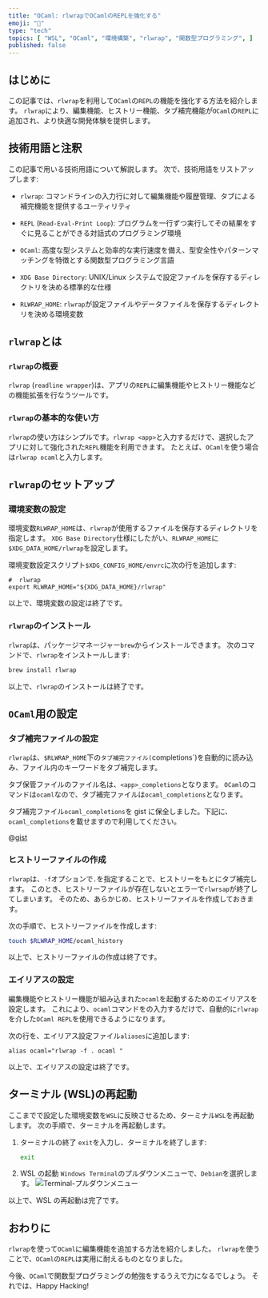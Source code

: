 ```yaml
---
title: "OCaml: rlwrapでOCamlのREPLを強化する"
emoji: "🐪"
type: "tech"
topics: [ "WSL", "OCaml", "環境構築", "rlwrap", "関数型プログラミング", ]
published: false
---
```


## はじめに

この記事では、`rlwrap`を利用して`OCaml`の`REPL`の機能を強化する方法を紹介します。
`rlwrap`により、編集機能、ヒストリー機能、タブ補完機能が`OCaml`の`REPL`に追加され、より快適な開発体験を提供します。

## 技術用語と注釈

この記事で用いる技術用語について解説します。
次で、技術用語をリストアップします:

- `rlwrap`:
  コマンドラインの入力行に対して編集機能や履歴管理、タブによる補完機能を提供するユーティリティ

- `REPL` (`Read-Eval-Print Loop`):
  プログラムを一行ずつ実行してその結果をすぐに見ることができる対話式のプログラミング環境

- `OCaml`:
  高度な型システムと効率的な実行速度を備え、型安全性やパターンマッチングを特徴とする関数型プログラミング言語

- `XDG Base Directory`:
  UNIX/Linux システムで設定ファイルを保存するディレクトリを決める標準的な仕様

- `RLWRAP_HOME`:
  `rlwrap`が設定ファイルやデータファイルを保存するディレクトリを決める環境変数

## `rlwrap`とは

### `rlwrap`の概要

`rlwrap` (`readline wrapper`)は、アプリの`REPL`に編集機能やヒストリー機能などの機能拡張を行なうツールです。

### `rlwrap`の基本的な使い方

`rlwrap`の使い方はシンプルです。`rlwrap <app>`と入力するだけで、選択したアプリに対して強化された`REPL`機能を利用できます。
たとえば、`OCaml`を使う場合は`rlwrap ocaml`と入力します。

## `rlwrap`のセットアップ

### 環境変数の設定

環境変数`RLWRAP_HOME`は、`rlwrap`が使用するファイルを保存するディレクトリを指定します。
`XDG Base Directory`仕様にしたがい、`RLWRAP_HOME`に`$XDG_DATA_HOME/rlwrap`を設定します。

環境変数設定スクリプト`$XDG_CONFIG_HOME/envrc`に次の行を追加します:

```bash: $XDG_CONFIG_HOME/envrc
#  rlwrap
export RLWRAP_HOME="${XDG_DATA_HOME}/rlwrap"

```

以上で、環境変数の設定は終了です。

### `rlwrap`のインストール

`rlwrap`は、パッケージマネージャー`brew`からインストールできます。
次のコマンドで、`rlwrap`をインストールします:

```bash
brew install rlwrap

```

以上で、`rlwrap`のインストールは終了です。

## `OCaml`用の設定

### タブ補完ファイルの設定

`rlwrap`は、`$RLWRAP_HOME`下の`タブ補完ファイル(`completions`)を自動的に読み込み、ファイル内のキーワードをタブ補完します。

タブ保管ファイルのファイル名は、`<app>_completions`となります。
`OCaml`のコマンドは`ocaml`なので、タブ補完ファイルは`ocaml_completions`となります。

タブ補完ファイル`ocaml_completions`を gist に保全しました。下記に、`ocaml_completions`を載せますので利用してください。

@[gist](https://gist.github.com/atsushifx/b72b101a4339223a2a8e9e8b779dae8e?file=ocaml_completions)

### ヒストリーファイルの作成

`rlwrap`は、`-f`オプションで`.`を指定することで、ヒストリーをもとにタブ補完します。
このとき、ヒストリーファイルが存在しないとエラーで`rlwrsap`が終了してしまいます。
そのため、あらかじめ、ヒストリーファイルを作成しておきます。

次の手順で、ヒストリーファイルを作成します:

```bash
touch $RLWRAP_HOME/ocaml_history

```

以上で、ヒストリーファイルの作成は終了です。

### エイリアスの設定

編集機能やヒストリー機能が組み込まれた`ocaml`を起動するためのエイリアスを設定します。
これにより、`ocaml`コマンドをの入力するだけで、自動的に`rlwrap`を介した`OCaml REPL`を使用できるようになります。

次の行を、エイリアス設定ファイル`aliases`に追加します:

```bash:$XDG_CONFIG_HOME/akuases
alias ocaml="rlwrap -f . ocaml "

```

以上で、エイリアスの設定は終了です。

## ターミナル (WSL)の再起動

ここまでで設定した環境変数を`WSL`に反映させるため、ターミナル`WSL`を再起動します。
次の手順で、ターミナルを再起動します。

1. ターミナルの終了
   `exit`を入力し、ターミナルを終了します:

   ```bash
   exit
   ```

2. WSL の起動
   `Windows Terminal`のプルダウンメニューで、`Debian`を選択します。
   ![Terminal-プルダウンメニュー](https://i.imgur.com/wAW3pvL.jpg)

以上で、WSL の再起動は完了です。

## おわりに

`rlwrap`を使って`OCaml`に編集機能を追加する方法を紹介しました。
`rlwrap`を使うことで、`OCaml`の`REPL`は実用に耐えるものとなりました。

今後、`OCaml`で関数型プログラミングの勉強をするうえで力になるでしょう。
それでは、Happy Hacking!
